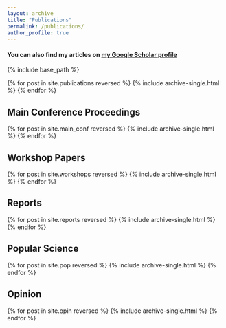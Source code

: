 ```yaml
---
layout: archive
title: "Publications"
permalink: /publications/
author_profile: true
---
```


#### You can also find my articles on [my Google Scholar profile](https://scholar.google.com/citations?user=HeACvaEAAAAJ&hl=en)

{% include base_path %}

{% for post in site.publications reversed %} 
	{% include archive-single.html %} 
{% endfor %}


## Main Conference Proceedings 

{% for post in site.main_conf reversed %}
  {% include archive-single.html %}
{% endfor %}

## Workshop Papers

{% for post in site.workshops reversed %}
  {% include archive-single.html %}
{% endfor %}

## Reports

{% for post in site.reports reversed %}
  {% include archive-single.html %}
{% endfor %}

## Popular Science 

{% for post in site.pop reversed %}
  {% include archive-single.html %}
{% endfor %}

## Opinion

{% for post in site.opin reversed %}
  	{% include archive-single.html %}
{% endfor %}

